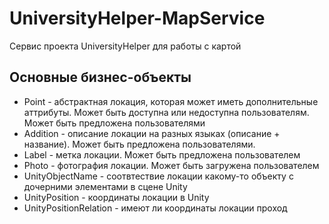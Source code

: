 # UniversityHelper-MapService
Сервис проекта UniversityHelper для работы с картой

## Основные бизнес-объекты
* Point - абстрактная локация, которая может иметь дополнительные аттрибуты. Может быть доступна или недоступна пользователям. Может быть предложена пользователями
* Addition - описание локации на разных языках (описание + название). Может быть предложена пользователями.
* Label - метка локации. Может быть предложена пользователем
* Photo - фотография локации. Может быть загружена пользователем
* UnityObjectName - соотвтествие локации какому-то объекту с дочерними элементами в сцене Unity
* UnityPosition - координаты локации в Unity
* UnityPositionRelation - имеют ли координаты локации проход
